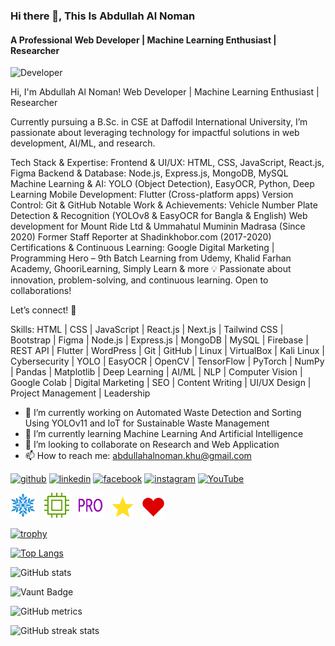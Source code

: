 ### Hi there 👋, This Is Abdullah Al Noman
#### A Professional Web Developer | Machine Learning Enthusiast | Researcher
![Developer](https://github.com/user-attachments/assets/435daeb5-f6e0-493c-83d2-102f21428dba)

Hi, I'm Abdullah Al Noman!
Web Developer | Machine Learning Enthusiast | Researcher

Currently pursuing a B.Sc. in CSE at Daffodil International University, I’m passionate about leveraging technology for impactful solutions in web development, AI/ML, and research.

Tech Stack & Expertise:
Frontend & UI/UX: HTML, CSS, JavaScript, React.js, Figma
Backend & Database: Node.js, Express.js, MongoDB, MySQL
Machine Learning & AI: YOLO (Object Detection), EasyOCR, Python, Deep Learning
Mobile Development: Flutter (Cross-platform apps)
Version Control: Git & GitHub
Notable Work & Achievements:
Vehicle Number Plate Detection & Recognition (YOLOv8 & EasyOCR for Bangla & English)
Web development for Mount Ride Ltd & Ummahatul Muminin Madrasa (Since 2020)
Former Staff Reporter at Shadinkhobor.com (2017-2020)
Certifications & Continuous Learning:
Google Digital Marketing | Programming Hero – 9th Batch
Learning from Udemy, Khalid Farhan Academy, GhooriLearning, Simply Learn & more
💡 Passionate about innovation, problem-solving, and continuous learning. Open to collaborations!

Let’s connect! 🚀

Skills: HTML | CSS | JavaScript | React.js | Next.js | Tailwind CSS | Bootstrap | Figma | Node.js | Express.js | MongoDB | MySQL | Firebase | REST API | Flutter | WordPress | Git | GitHub | Linux | VirtualBox | Kali Linux | Cybersecurity | YOLO | EasyOCR | OpenCV | TensorFlow | PyTorch | NumPy | Pandas | Matplotlib | Deep Learning | AI/ML | NLP | Computer Vision | Google Colab | Digital Marketing | SEO | Content Writing | UI/UX Design | Project Management | Leadership

- 🔭 I’m currently working on Automated Waste Detection and Sorting Using YOLOv11 and IoT for Sustainable Waste Management 
- 🌱 I’m currently learning Machine Learning And Artificial Intelligence 
- 👯 I’m looking to collaborate on Research and Web Application 
- 📫 How to reach me: abdullahalnoman.khu@gmail.com 


[<img src='https://cdn.jsdelivr.net/npm/simple-icons@3.0.1/icons/github.svg' alt='github' height='40'>](https://github.com/https://github.com/AbdullahAlNoman20)  [<img src='https://cdn.jsdelivr.net/npm/simple-icons@3.0.1/icons/linkedin.svg' alt='linkedin' height='40'>](https://www.linkedin.com/in/https://www.linkedin.com/in/abdullah-al-noman-khu//)  [<img src='https://cdn.jsdelivr.net/npm/simple-icons@3.0.1/icons/facebook.svg' alt='facebook' height='40'>](https://www.facebook.com/https://www.facebook.com/abdullahanoman07/)  [<img src='https://cdn.jsdelivr.net/npm/simple-icons@3.0.1/icons/instagram.svg' alt='instagram' height='40'>](https://www.instagram.com/https://www.instagram.com/a.n.1.0//)  [<img src='https://cdn.jsdelivr.net/npm/simple-icons@3.0.1/icons/youtube.svg' alt='YouTube' height='40'>](https://www.youtube.com/channel/https://www.youtube.com/@AbdullahAlNoman./featured)  

<a href='https://archiveprogram.github.com/'><img src='https://raw.githubusercontent.com/acervenky/animated-github-badges/master/assets/acbadge.gif' width='40' height='40'></a> <a href='https://docs.github.com/en/developers'><img src='https://raw.githubusercontent.com/acervenky/animated-github-badges/master/assets/devbadge.gif' width='40' height='40'></a> <a href='https://github.com/pricing'><img src='https://raw.githubusercontent.com/acervenky/animated-github-badges/master/assets/pro.gif' width='40' height='40'></a> <a href='https://stars.github.com/'><img src='https://raw.githubusercontent.com/acervenky/animated-github-badges/master/assets/starbadge.gif' width='35' height='35'></a> <a href='https://docs.github.com/en/github/supporting-the-open-source-community-with-github-sponsors'><img src='https://raw.githubusercontent.com/acervenky/animated-github-badges/master/assets/sponsorbadge.gif' width='35' height='35'></a> 

[![trophy](https://github-profile-trophy.vercel.app/?username=https://github.com/AbdullahAlNoman20)](https://github.com/ryo-ma/github-profile-trophy)

[![Top Langs](https://github-readme-stats.vercel.app/api/top-langs/?username=https://github.com/AbdullahAlNoman20)](https://github.com/anuraghazra/github-readme-stats)

![GitHub stats](https://github-readme-stats.vercel.app/api?username=https://github.com/AbdullahAlNoman20&show_icons=true&count_private=true)  

![Vaunt Badge](https://api.vaunt.dev/v1/github/entities/https://github.com/AbdullahAlNoman20/contributions?format=svg&private=true)  

![GitHub metrics](https://metrics.lecoq.io/https://github.com/AbdullahAlNoman20)  

![GitHub streak stats](https://streak-stats.demolab.com/?user=https://github.com/AbdullahAlNoman20)  

